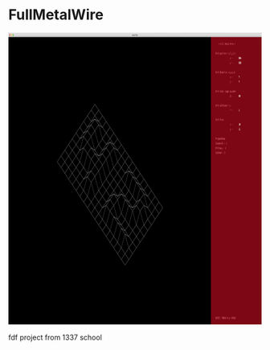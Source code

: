 # FullMetalWire

<p align="center">
	<img  src="./FMW ScreenShot 07:20.png" width="1280" height="580" />
</p>

fdf project from 1337 school
